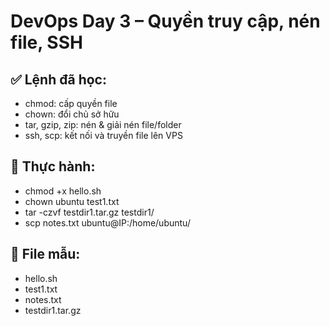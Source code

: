 # DevOps Day 3 – Quyền truy cập, nén file, SSH

## ✅ Lệnh đã học:
- chmod: cấp quyền file
- chown: đổi chủ sở hữu
- tar, gzip, zip: nén & giải nén file/folder
- ssh, scp: kết nối và truyền file lên VPS

## 📄 Thực hành:
- chmod +x hello.sh
- chown ubuntu test1.txt
- tar -czvf testdir1.tar.gz testdir1/
- scp notes.txt ubuntu@IP:/home/ubuntu/

## 📂 File mẫu:
- hello.sh
- test1.txt
- notes.txt
- testdir1.tar.gz
